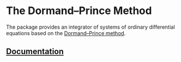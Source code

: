 # The Dormand–Prince Method

The package provides an integrator of systems of ordinary differential equations
based on the [Dormand–Prince method][1].

## [Documentation][doc]

[1]: https://en.wikipedia.org/wiki/Dormand–Prince_method

[doc]: http://godoc.org/github.com/ready-steady/ode/dopri
